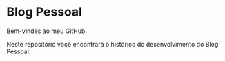 # Blog Pessoal

Bem-vindes ao meu GitHub. 

Neste repositório você encontrará o histórico do desenvolvimento do Blog Pessoal.